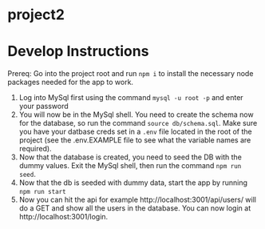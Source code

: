 # project2

# Develop Instructions

Prereq: Go into the project root and run `npm i` to install the necessary node packages needed for the app to work.

1. Log into MySql first using the command `mysql -u root -p` and enter your password
2. You will now be in the MySql shell. You need to create the schema now for the database, so run the command `source db/schema.sql`. Make sure you have your datbase creds set in a `.env` file located in the root of the project (see the .env.EXAMPLE file to see what the variable names are required).
3. Now that the database is created, you need to seed the DB with the dummy values. Exit the MySql shell, then run the command `npm run seed`.
4. Now that the db is seeded with dummy data, start the app by running `npm run start`
5. Now you can hit the api for example http://localhost:3001/api/users/ will do a GET and show all the users in the database. You can now login at http://localhost:3001/login.

